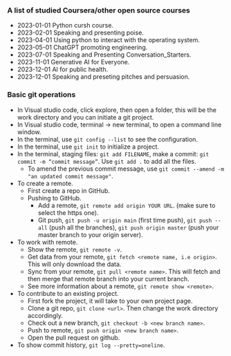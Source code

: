 ### A list of studied Coursera/other open source courses
- 2023-01-01 Python cursh course.
- 2023-02-01 Speaking and presenting poise.
- 2023-04-01 Using python to interact with the operating system.
- 2023-05-01 ChatGPT promoting engineering.
- 2023-07-01 Speaking and Presenting Conversation_Starters.
- 2023-11-01 Generative AI for Everyone.
- 2023-12-01 AI for public health.
- 2023-12-01 Speaking and preseting pitches and persuasion.


### Basic git operations
+ In Visual studio code, click explore, then open a folder, this will be the work directory and you can initiate a git project.
+ In Visual studio code, terminal -> new terminal, to open a command line window.
+ In the terminal, use `git config --list` to see the configuration.
+ In the terminal, use `git init` to initialize a project.
+ In the terminal, staging files: `git add FILENAME`, make a commit: `git commit -m “commit message”`. Use `git add .` to add all the files.
  - To amend the previous commit message, use `git commit --amend -m "an updated commit message"`.
+ To create a remote.
  - First create a repo in GitHub.
  - Pushing to GitHub.
    + Add a remote, `git remote add origin YOUR URL`. (make sure to select the https one).
    + Git push, `git push -u origin main` (first time push), `git push --all` (push all the branches), `git push origin master` (push your master branch to your origin server).
+ To work with remote.
  - Show the remote, `git remote -v`.
  - Get data from your remote, `git fetch <remote name, i.e origin>`. This will only download the data.
  - Sync from your remote, `git pull <remote name>`. This will fetch and then merge that remote branch into your current branch.
  - See more information about a remote, `git remote show <remote>`.
+ To contribute to an existing project.
  - First fork the project, it will take to your own project page.
  - Clone a git repo, `git clone <url>`. Then change the work directory accordingly.
  - Check out a new branch, `git checkout -b <new branch name>`.
  - Push to remote, `git push origin <new branch name>`.
  - Open the pull request on github.
+ To show commit history, `git log --pretty=oneline`.
